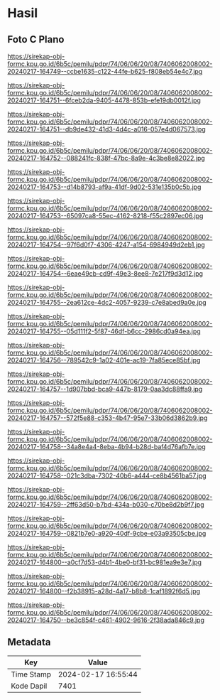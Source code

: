 # Hasil

## Foto C Plano

https://sirekap-obj-formc.kpu.go.id/6b5c/pemilu/pdpr/74/06/06/20/08/7406062008002-20240217-164749--ccbe1635-c122-44fe-b625-f808eb54e4c7.jpg

https://sirekap-obj-formc.kpu.go.id/6b5c/pemilu/pdpr/74/06/06/20/08/7406062008002-20240217-164751--6fceb2da-9405-4478-853b-efe19db0012f.jpg

https://sirekap-obj-formc.kpu.go.id/6b5c/pemilu/pdpr/74/06/06/20/08/7406062008002-20240217-164751--db9de432-41d3-4d4c-a016-057e4d067573.jpg

https://sirekap-obj-formc.kpu.go.id/6b5c/pemilu/pdpr/74/06/06/20/08/7406062008002-20240217-164752--088241fc-838f-47bc-8a9e-4c3be8e82022.jpg

https://sirekap-obj-formc.kpu.go.id/6b5c/pemilu/pdpr/74/06/06/20/08/7406062008002-20240217-164753--d14b8793-af9a-41df-9d02-531e135b0c5b.jpg

https://sirekap-obj-formc.kpu.go.id/6b5c/pemilu/pdpr/74/06/06/20/08/7406062008002-20240217-164753--65097ca8-55ec-4162-8218-f55c2897ec06.jpg

https://sirekap-obj-formc.kpu.go.id/6b5c/pemilu/pdpr/74/06/06/20/08/7406062008002-20240217-164754--97f6d0f7-4306-4247-a154-6984949d2eb1.jpg

https://sirekap-obj-formc.kpu.go.id/6b5c/pemilu/pdpr/74/06/06/20/08/7406062008002-20240217-164754--6eae49cb-cd9f-49e3-8ee8-7e217f9d3d12.jpg

https://sirekap-obj-formc.kpu.go.id/6b5c/pemilu/pdpr/74/06/06/20/08/7406062008002-20240217-164755--2ea612ce-4dc2-4057-9239-c7e8abed9a0e.jpg

https://sirekap-obj-formc.kpu.go.id/6b5c/pemilu/pdpr/74/06/06/20/08/7406062008002-20240217-164755--05d111f2-5f87-46df-b6cc-2986cd0a94ea.jpg

https://sirekap-obj-formc.kpu.go.id/6b5c/pemilu/pdpr/74/06/06/20/08/7406062008002-20240217-164756--789542c9-1a02-401e-ac19-7fa85ece85bf.jpg

https://sirekap-obj-formc.kpu.go.id/6b5c/pemilu/pdpr/74/06/06/20/08/7406062008002-20240217-164757--1d907bbd-bca9-447b-8179-0aa3dc88ffa9.jpg

https://sirekap-obj-formc.kpu.go.id/6b5c/pemilu/pdpr/74/06/06/20/08/7406062008002-20240217-164757--572f5e88-c353-4b47-95e7-33b06d3862b9.jpg

https://sirekap-obj-formc.kpu.go.id/6b5c/pemilu/pdpr/74/06/06/20/08/7406062008002-20240217-164758--34a8e4a4-8eba-4b94-b28d-baf4d76afb7e.jpg

https://sirekap-obj-formc.kpu.go.id/6b5c/pemilu/pdpr/74/06/06/20/08/7406062008002-20240217-164758--021c3dba-7302-40b6-a444-ce8b4561ba57.jpg

https://sirekap-obj-formc.kpu.go.id/6b5c/pemilu/pdpr/74/06/06/20/08/7406062008002-20240217-164759--2ff63d50-b7bd-434a-b030-c70be8d2b9f7.jpg

https://sirekap-obj-formc.kpu.go.id/6b5c/pemilu/pdpr/74/06/06/20/08/7406062008002-20240217-164759--0821b7e0-a920-40df-9cbe-e03a93505cbe.jpg

https://sirekap-obj-formc.kpu.go.id/6b5c/pemilu/pdpr/74/06/06/20/08/7406062008002-20240217-164800--a0cf7d53-d4b1-4be0-bf31-bc981ea9e3e7.jpg

https://sirekap-obj-formc.kpu.go.id/6b5c/pemilu/pdpr/74/06/06/20/08/7406062008002-20240217-164800--f2b38915-a28d-4a17-b8b8-1caf1892f6d5.jpg

https://sirekap-obj-formc.kpu.go.id/6b5c/pemilu/pdpr/74/06/06/20/08/7406062008002-20240217-164750--be3c854f-c461-4902-9616-2f38ada846c9.jpg


## Metadata

| Key        | Value               |
| ---------- | ------------------- |
| Time Stamp | 2024-02-17 16:55:44 |
| Kode Dapil | 7401                |



